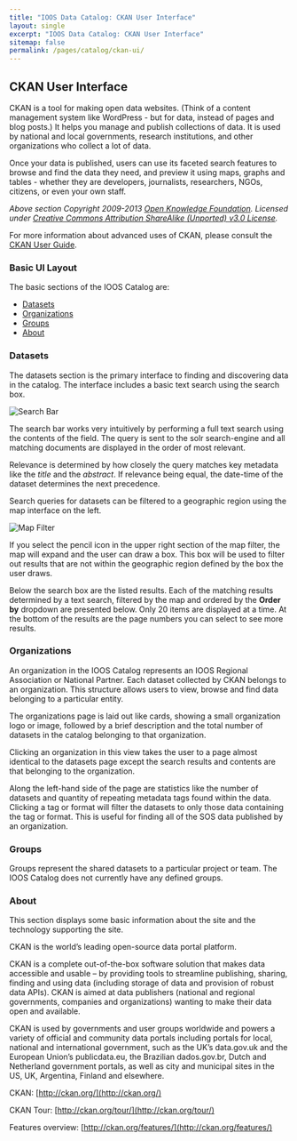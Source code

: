 ```yaml
---
title: "IOOS Data Catalog: CKAN User Interface"
layout: single
excerpt: "IOOS Data Catalog: CKAN User Interface"
sitemap: false
permalink: /pages/catalog/ckan-ui/
---
```

## CKAN User Interface ##


CKAN is a tool for making open data websites. (Think of a content management
system like WordPress - but for data, instead of pages and blog posts.) It
helps you manage and publish collections of data. It is used by national and
local governments, research institutions, and other organizations who collect a
lot of data.

Once your data is published, users can use its faceted search features to
browse and find the data they need, and preview it using maps, graphs and
tables - whether they are developers, journalists, researchers, NGOs, citizens,
or even your own staff.

*Above section Copyright 2009-2013 [Open Knowledge Foundation](http://okfn.org/).
Licensed under 
[Creative Commons Attribution ShareAlike (Unported) v3.0 License](http://creativecommons.org/licenses/by-sa/3.0/).*

For more information about advanced uses of CKAN, please consult the 
[CKAN User Guide](http://docs.ckan.org/en/latest/user-guide.html).


### Basic UI Layout ###

The basic sections of the IOOS Catalog are:

- [Datasets](#datasets)
- [Organizations](#organizations)
- [Groups](#groups)
- [About](#about)

### Datasets ###

The datasets section is the primary interface to finding and discovering data
in the catalog. The interface includes a basic text search using the search box.

![Search Bar](/catalog/images/ckan-ui/search-bar.png)

The search bar works very intuitively by performing a full text search using
the contents of the field. The query is sent to the solr search-engine and all
matching documents are displayed in the order of most relevant. 

Relevance is determined by how closely the query matches key metadata like the
*title* and the *abstract*. If relevance being equal, the date-time of the
dataset determines the next precedence.

Search queries for datasets can be filtered to a geographic region using the
map interface on the left.

![Map Filter](/catalog/images/ckan-ui/map-search.png)

If you select the pencil icon in the upper right section of the map filter, the
map will expand and the user can draw a box. This box will be used to filter
out results that are not within the geographic region defined by the box the
user draws.


Below the search box are the listed results. Each of the matching results
determined by a text search, filtered by the map and ordered by the **Order
by** dropdown are presented below. Only 20 items are displayed at a time. At
the bottom of the results are the page numbers you can select to see more
results.

### Organizations ###

An organization in the IOOS Catalog represents an IOOS Regional Association or
National Partner. Each dataset collected by CKAN belongs to an organization.
This structure allows users to view, browse and find data belonging to a
particular entity.

The organizations page is laid out like cards, showing a small organization
logo or image, followed by a brief description and the total number of datasets
in the catalog belonging to that organization.

Clicking an organization in this view takes the user to a page almost identical
to the datasets page except the search results and contents are that belonging
to the organization.

Along the left-hand side of the page are statistics like the number of datasets
and quantity of repeating metadata tags found within the data. Clicking a tag
or format will filter the datasets to only those data containing the tag or
format. This is useful for finding all of the SOS data published by an
organization.

### Groups ### 

Groups represent the shared datasets to a particular project or team. The IOOS
Catalog does not currently have any defined groups.

### About ###

This section displays some basic information about the site and the technology
supporting the site.

CKAN is the world’s leading open-source data portal platform.

CKAN is a complete out-of-the-box software solution that makes data accessible
and usable – by providing tools to streamline publishing, sharing, finding and
using data (including storage of data and provision of robust data APIs). CKAN
is aimed at data publishers (national and regional governments, companies and
organizations) wanting to make their data open and available.

CKAN is used by governments and user groups worldwide and powers a variety of
official and community data portals including portals for local, national and
international government, such as the UK’s data.gov.uk and the European Union’s
publicdata.eu, the Brazilian dados.gov.br, Dutch and Netherland government
portals, as well as city and municipal sites in the US, UK, Argentina, Finland
and elsewhere.

CKAN: [http://ckan.org/](http://ckan.org/)

CKAN Tour: [http://ckan.org/tour/](http://ckan.org/tour/)

Features overview: [http://ckan.org/features/](http://ckan.org/features/)
